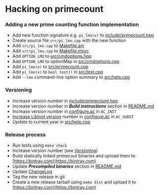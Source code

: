 Hacking on primecount
=====================

### Adding a new prime counting function implementation

* Add new function signature e.g. ```pi_lmo(x)``` to [include/primecount.hpp](include/primecount.hpp)
* Create source file ```src/pi_lmo.cpp``` with the new function
* Add ```src/pi_lmo.cpp``` to [Makefile.am](Makefile.am)
* Add ```src\pi_lmo.cpp``` to [Makefile.msvc](Makefile.msvc)
* Add ```OPTION_LMO``` to [src/cmdoptions.hpp](src/cmdoptions.hpp)
* Add ```OPTION_LMO``` to optionMap in [src/cmdoptions.cpp](src/cmdoptions.cpp)
* Add ```pi_lmo(x)``` to [src/primecount.cpp](src/primecount.cpp)
* Add ```pi_lmo(x)``` to ```bool test()``` in [src/test.cpp](src/test.cpp)
* Add ```--lmo``` command-line option summary to [src/help.cpp](src/help.cpp)

### Versioning

* Increase version number in [include/primecount.hpp](include/primecount.hpp)
* Increase version number in _**Build instructions**_ section in [README.md](README.md)
* Increase version number in [configure.ac](configure.ac) in ```AC_INIT```
* [Increase Libtool version](http://www.gnu.org/software/libtool/manual/html_node/Updating-version-info.html) number in [configure.ac](configure.ac) in ```AC_SUBST```
* Update to current year in [src/help.cpp](src/help.cpp)

### Release process

* Run tests using ```make check```
* Increase version number (see <a href="#versioning">Versioning</a>)
* Build statically linked primecout binaries and upload them to [https://bintray.com](https://bintray.com)
* Update _**Precompiled binaries**_ section in [README.md](README.md)
* Update [ChangeLog](ChangeLog)
* Tag the new release in git
* Create a new release tarball using ```make dist``` and upload it to [https://bintray.com](https://bintray.com)
